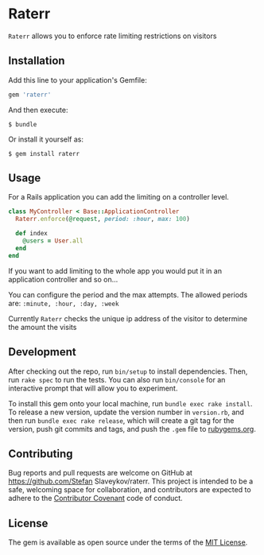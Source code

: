 # Raterr

`Raterr` allows you to enforce rate limiting restrictions on visitors

## Installation

Add this line to your application's Gemfile:

```ruby
gem 'raterr'
```

And then execute:

    $ bundle

Or install it yourself as:

    $ gem install raterr

## Usage
For a Rails application you can add the limiting on a controller level.
```ruby
class MyController < Base::ApplicationController
  Raterr.enforce(@request, period: :hour, max: 100)

  def index
    @users = User.all
  end
end
```
If you want to add limiting to the whole app you would put it in an
application controller and so on...

You can configure the period and the max attempts. The allowed periods
are: `:minute, :hour, :day, :week`

Currently `Raterr` checks the unique ip address of the visitor to
determine the amount the visits
## Development

After checking out the repo, run `bin/setup` to install dependencies. Then, run `rake spec` to run the tests. You can also run `bin/console` for an interactive prompt that will allow you to experiment.

To install this gem onto your local machine, run `bundle exec rake install`. To release a new version, update the version number in `version.rb`, and then run `bundle exec rake release`, which will create a git tag for the version, push git commits and tags, and push the `.gem` file to [rubygems.org](https://rubygems.org).

## Contributing

Bug reports and pull requests are welcome on GitHub at https://github.com/Stefan Slaveykov/raterr. This project is intended to be a safe, welcoming space for collaboration, and contributors are expected to adhere to the [Contributor Covenant](http://contributor-covenant.org) code of conduct.


## License

The gem is available as open source under the terms of the [MIT License](http://opensource.org/licenses/MIT).

